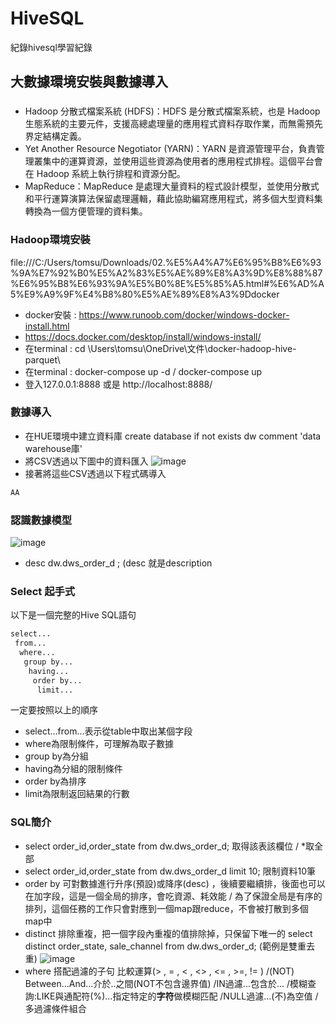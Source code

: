 # HiveSQL
紀錄hivesql學習紀錄

## 大數據環境安裝與數據導入

###
- Hadoop 分散式檔案系統 (HDFS)：HDFS 是分散式檔案系統，也是 Hadoop 生態系統的主要元件，支援高總處理量的應用程式資料存取作業，而無需預先界定結構定義。
- Yet Another Resource Negotiator (YARN)：YARN 是資源管理平台，負責管理叢集中的運算資源，並使用這些資源為使用者的應用程式排程。這個平台會在 Hadoop 系統上執行排程和資源分配。
- MapReduce：MapReduce 是處理大量資料的程式設計模型，並使用分散式和平行運算演算法保留處理邏輯，藉此協助編寫應用程式，將多個大型資料集轉換為一個方便管理的資料集。

### Hadoop環境安裝
file:///C:/Users/tomsu/Downloads/02.%E5%A4%A7%E6%95%B8%E6%93%9A%E7%92%B0%E5%A2%83%E5%AE%89%E8%A3%9D%E8%88%87%E6%95%B8%E6%93%9A%E5%B0%8E%E5%85%A5.html#%E6%AD%A5%E9%A9%9F%E4%B8%80%E5%AE%89%E8%A3%9Ddocker
- docker安裝 : https://www.runoob.com/docker/windows-docker-install.html
-  https://docs.docker.com/desktop/install/windows-install/
-  在terminal : cd \Users\tomsu\OneDrive\文件\docker-hadoop-hive-parquet\
- 在terminal : docker-compose up -d  /  docker-compose up
- 登入127.0.0.1:8888 或是 http://localhost:8888/

### 數據導入
- 在HUE環境中建立資料庫 create database if not exists dw comment 'data warehouse庫'
- 將CSV透過以下圖中的資料匯入
 ![image](https://github.com/Tomalison/HiveSQL/assets/96727036/4d46e496-7eed-44cb-8b3e-e80ef7b206b7)
- 接著將這些CSV透過以下程式碼導入

``` sh
AA
```

### 認識數據模型
![image](https://github.com/Tomalison/HiveSQL/assets/96727036/09c11c46-a1b0-4379-9fc5-d55ace509573)

- desc dw.dws_order_d ;  (desc 就是description

### Select 起手式
以下是一個完整的Hive SQL語句
``` sh
select...
 from...
  where...
   group by...
    having...
     order by...
      limit...
```
一定要按照以上的順序
- select...from...表示從table中取出某個字段
- where為限制條件，可理解為取子數據
- group by為分組
- having為分組的限制條件
- order by為排序
- limit為限制返回結果的行數

### SQL簡介
- select order_id,order_state from dw.dws_order_d; 取得該表該欄位 / *取全部
- select order_id,order_state from dw.dws_order_d  limit 10; 限制資料10筆
- order by 可對數據進行升序(預設)或降序(desc) ，後續要繼續排，後面也可以在加字段，這是一個全局的排序，會吃資源、耗效能 / 為了保證全局是有序的排列，這個任務的工作只會對應到一個map跟reduce，不會被打散到多個map中
- distinct 排除重複，把一個字段內重複的值排除掉，只保留下唯一的 select distinct order_state, sale_channel from dw.dws_order_d; (範例是雙重去重)
  ![image](https://github.com/Tomalison/HiveSQL/assets/96727036/01f51efd-c813-493f-8c45-8be712b4055a)
- where 搭配過濾的子句 比較運算(> , = , < , <> , <= , >=, != ) /(NOT) Between...And...介於..之間(NOT不包含邊界值) /IN過濾...包含於... /模糊查詢:LIKE與通配符(%)...指定特定的**字符**做模糊匹配 /NULL過濾...(不)為空值 /多過濾條件組合


